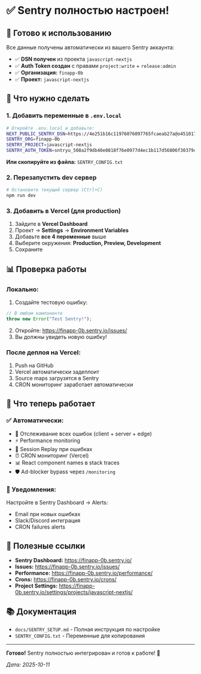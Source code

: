 # ✅ Sentry полностью настроен!

## 🎉 Готово к использованию

Все данные получены автоматически из вашего Sentry аккаунта:

- ✅ **DSN получен** из проекта `javascript-nextjs`
- ✅ **Auth Token создан** с правами `project:write` + `release:admin`
- ✅ **Организация:** `finapp-0b`
- ✅ **Проект:** `javascript-nextjs`

## 🔧 Что нужно сделать

### 1. Добавить переменные в `.env.local`

```bash
# Откройте .env.local и добавьте:
NEXT_PUBLIC_SENTRY_DSN=https://4e251b16c11976076097765fcaeab27a@o4510171723595776.ingest.us.sentry.io/4510171725365248
SENTRY_ORG=finapp-0b
SENTRY_PROJECT=javascript-nextjs
SENTRY_AUTH_TOKEN=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
```

**Или скопируйте из файла:** `SENTRY_CONFIG.txt`

### 2. Перезапустить dev сервер

```bash
# Остановите текущий сервер (Ctrl+C)
npm run dev
```

### 3. Добавить в Vercel (для production)

1. Зайдите в **Vercel Dashboard**
2. Проект → **Settings** → **Environment Variables**
3. Добавьте **все 4 переменные** выше
4. Выберите окружения: **Production, Preview, Development**
5. Сохраните

## 📊 Проверка работы

### Локально:

1. Создайте тестовую ошибку:
```typescript
// В любом компоненте
throw new Error("Test Sentry!");
```

2. Откройте: https://finapp-0b.sentry.io/issues/
3. Вы должны увидеть новую ошибку!

### После деплоя на Vercel:

1. Push на GitHub
2. Vercel автоматически задеплоит
3. Source maps загрузятся в Sentry
4. CRON мониторинг заработает автоматически

## 🎯 Что теперь работает

### ✅ Автоматически:
- 🐛 Отслеживание всех ошибок (client + server + edge)
- ⚡ Performance monitoring
- 🎥 Session Replay при ошибках
- ⏰ CRON мониторинг (Vercel)
- 📊 React component names в stack traces
- 🛡️ Ad-blocker bypass через `/monitoring`

### 📧 Уведомления:
Настройте в Sentry Dashboard → Alerts:
- Email при новых ошибках
- Slack/Discord интеграция
- CRON failures alerts

## 🔗 Полезные ссылки

- **Sentry Dashboard:** https://finapp-0b.sentry.io/
- **Issues:** https://finapp-0b.sentry.io/issues/
- **Performance:** https://finapp-0b.sentry.io/performance/
- **Crons:** https://finapp-0b.sentry.io/crons/
- **Project Settings:** https://finapp-0b.sentry.io/settings/projects/javascript-nextjs/

## 📚 Документация

- `docs/SENTRY_SETUP.md` - Полная инструкция по настройке
- `SENTRY_CONFIG.txt` - Переменные для копирования

---

**Готово!** Sentry полностью интегрирован и готов к работе! 🚀

*Дата: 2025-10-11*
